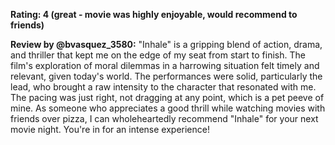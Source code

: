 **Rating: 4 (great - movie was highly enjoyable, would recommend to friends)**

**Review by @bvasquez_3580:** "Inhale" is a gripping blend of action, drama, and thriller that kept me on the edge of my seat from start to finish. The film's exploration of moral dilemmas in a harrowing situation felt timely and relevant, given today's world. The performances were solid, particularly the lead, who brought a raw intensity to the character that resonated with me. The pacing was just right, not dragging at any point, which is a pet peeve of mine. As someone who appreciates a good thrill while watching movies with friends over pizza, I can wholeheartedly recommend "Inhale" for your next movie night. You're in for an intense experience!